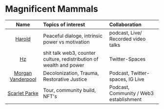# Magnificent Mammals 

| Name      | Topics of interest | Collaboration  |
| :---:        |    :----   | :--- |
| [Harold](harold.md)   | Peaceful dialoge, intrinsic power vs motivation | podcast, Live/ Recorded video talks| 
| [Hz](hz.md)   | shit talk web3, counter culture, redistribution of wealth and power   | Twitter-Spaces  |  
| [Morgan Vanderpool](morganicMovement.md) | Decolonization, Trauma, Restorative Justice | Podcast, Twitter-spaces, IG Live |   
| [Scarlet Parke](scarletPark.md)  | Tour, community build, NFT's | Podcast, Community / Web3 establishment |  

 

